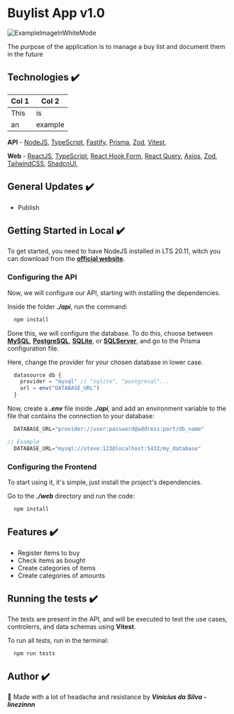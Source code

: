 # Buylist App v1.0

![ExampleImageInWhiteMode](https://github.com/Linezinnn/buylist-app/assets/111308710/ee285145-8e4d-4a8d-b97a-1166f0248e60)

The purpose of the application is to manage a buy list and document them in the future

## Technologies ✔️

| Col 1 | Col 2   |
| ----- | ------- |
| This  | is      |
| an    | example |

**API** - 
[NodeJS](https://nodejs.org/docs/latest-v20.x/api/index.html), 
[TypeScript](https://www.typescriptlang.org/docs/),
[Fastify](https://fastify.dev/docs/latest/Guides/Getting-Started/),
[Prisma](https://www.prisma.io/docs/getting-started/quickstart),
[Zod](https://zod.dev),
[Vitest](https://vitest.dev/guide/),

**Web** - 
[ReactJS](https://react.dev/learn),
[TypeScript](https://www.typescriptlang.org/docs/),
[React Hook Form](https://react-hook-form.com/get-started),
[React Query](https://tanstack.com/query/v4/docs/framework/react/quick-start),
[Axios](https://axios-http.com/docs/intro),
[Zod](https://zod.dev),
[TailwindCSS](https://tailwindcss.com/docs/installation),
[ShadcnUI](https://ui.shadcn.com/docs),

## General Updates ✔️
- Publish

## Getting Started in Local ✔️

To get started, you need to have NodeJS installed in LTS 20.11, witch you can download from the [**official website**](https://nodejs.org/en). 

### Configuring the API
Now, we will configure our API, starting with installing the dependencies.

Inside the folder **_./api_**, run the command: 

```bash
  npm install
```

Done this, we will configure the database. To do this, choose between [**MySQL**](https://dev.mysql.com/doc/), [**PostgreSQL**](https://www.postgresql.org/docs/), [**SQLite**](https://www.sqlite.org/docs.html), or [**SQLServer**](https://learn.microsoft.com/pt-br/sql/sql-server/?view=sql-server-ver16), and go to the Prisma configuration file.

Here, change the provider for your chosen database in lower case.

```ts
  datasource db {
    provider = "mysql" // "sqlite", "postgresql"...
    url = env("DATABASE_URL")
  }
```

Now, create a **_.env_** file inside **_./api_**, and add an environment variable to the file that contains the connection to your database:

```ts
  DATABASE_URL="provider://user:password@address:port/db_name"

// Example
  DATABASE_URL="mysql://steve:123@localhost:5432/my_database"
```

### Configuring the Frontend

To start using it, it's simple, just install the project's dependencies.

Go to the **_./web_** directory and run the code:

```js
  npm install
```

## Features ✔️
 - Register items to buy
 - Check items as bought
 - Create categories of items
 - Create categories of amounts

## Running the tests ✔️

The tests are present in the API, and will be executed to test the use cases, controlerrs, and data schemas using **Vitest**.

To run all tests, run in the terminal:

```
  npm run tests
```

## Author ✔️

🔨 Made with a lot of headache and resistance by **_Vinícius da Silva - linezinnn_**

